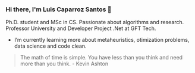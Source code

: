 ### Hi there, I'm Luis Caparroz Santos 👋

Ph.D. student and MSc in CS. Passionate about algorithms and research. 
Professor University and Developer Project .Net at GFT Tech. 

- I’m currently learning more about metaheuristics, otimization problems, data science and code clean.

> The math of time is simple. You have less than you think and need more than you think. - Kevin Ashton

<!--
**luiscarlosjunior/luiscarlosjunior** is a ✨ _special_ ✨ repository because its `README.md` (this file) appears on your GitHub profile.

Here are some ideas to get you started:

- 🔭 I’m currently working on ...
- 🌱 I’m currently learning ...
- 👯 I’m looking to collaborate on ...
- 🤔 I’m looking for help with ...
- 💬 Ask me about ...
- 📫 How to reach me: ...
- 😄 Pronouns: ...
- ⚡ Fun fact: ...
-->
